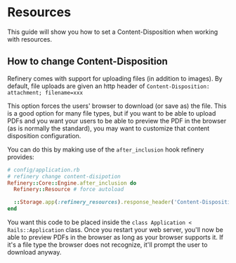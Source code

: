 # Resources

This guide will show you how to set a Content-Disposition when working with resources.

## How to change Content-Disposition

Refinery comes with support for uploading files (in addition to images). By default, file uploads are given an http header of `Content-Disposition: attachment; filename=xxx`

This option forces the users' browser to download (or save as) the file. This is a good option for many file types, but if you want to be able to upload PDFs and you want your users to be able to preview the PDF in the browser (as is normally the standard), you may want to customize that content disposition configuration.

You can do this by making use of the `after_inclusion` hook refinery provides:

```ruby
# config/application.rb
# refinery change content-disipotion
Refinery::Core::Engine.after_inclusion do
  Refinery::Resource # force autoload

  ::Storage.app(:refinery_resources).response_header('Content-Disposition', nil)
end
```

You want this code to be placed inside the `class Application < Rails::Application` class. Once you restart your web server, you'll now be able to preview PDFs in the browser as long as your browser supports it. If it's a file type the browser does not recognize, it'll prompt the user to download anyway.